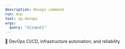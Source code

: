 ```yaml
---
description: devops command
run: mcp
tool: sp.devops
args:
  query: "${input}"
---
```


🚀 DevOps
CI/CD, infrastructure automation, and reliability

